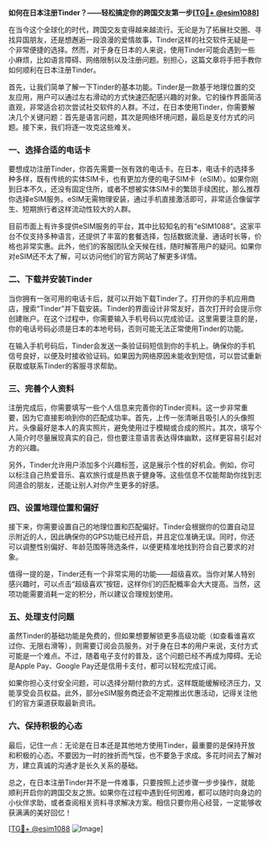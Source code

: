 **如何在日本注册Tinder？——轻松搞定你的跨国交友第一步[[TG💪+ @esim1088](https://t.me/s/esim1088)]**

在当今这个全球化的时代，跨国交友变得越来越流行。无论是为了拓展社交圈、寻找异国朋友，还是想邂逅一段浪漫的爱情故事，Tinder这样的社交软件无疑是一个非常便捷的选择。然而，对于身在日本的人来说，使用Tinder可能会遇到一些小麻烦，比如语言障碍、网络限制以及注册问题。别担心，这篇文章将手把手教你如何顺利在日本注册Tinder。

首先，让我们简单了解一下Tinder的基本功能。Tinder是一款基于地理位置的交友应用，用户可以通过左右滑动的方式快速匹配感兴趣的对象。它的操作界面简洁直观，非常适合初次尝试社交软件的人群。不过，在日本使用Tinder，你需要解决几个关键问题：首先是语言问题，其次是网络环境问题，最后是支付方式的问题。接下来，我们将逐一攻克这些难关。

### 一、选择合适的电话卡

要想成功注册Tinder，你首先需要一张有效的电话卡。在日本，电话卡的选择多种多样，既有传统的实体SIM卡，也有更加方便的电子SIM卡（eSIM）。如果你刚到日本不久，还没有固定住所，或者不想被实体SIM卡的繁琐手续困扰，那么推荐你选择eSIM服务。eSIM无需物理安装，通过手机直接激活即可，非常适合像留学生、短期旅行者这样流动性较大的人群。

目前市面上有许多提供eSIM服务的平台，其中比较知名的有“eSIM1088”。这家平台不仅支持多种语言，还提供了丰富的套餐选择，包括数据流量、通话时长等，价格也非常实惠。此外，他们的客服团队全天候在线，随时解答用户的疑问。如果你对eSIM还不太了解，可以访问他们的官方网站了解更多详情。

### 二、下载并安装Tinder

当你拥有一张可用的电话卡后，就可以开始下载Tinder了。打开你的手机应用商店，搜索“Tinder”并下载安装。Tinder的界面设计非常友好，首次打开时会提示你创建账户。在这个过程中，你需要输入手机号码以完成验证。这里需要注意的是，你的电话号码必须是日本的本地号码，否则可能无法正常使用Tinder的功能。

在输入手机号码后，Tinder会发送一条验证码短信到你的手机上。确保你的手机信号良好，以便及时接收验证码。如果因为网络原因未能收到短信，可以尝试重新获取或联系Tinder的客服寻求帮助。

### 三、完善个人资料

注册完成后，你需要填写一些个人信息来完善你的Tinder资料。这一步非常重要，因为它直接影响到你的匹配成功率。首先，上传一张清晰且吸引人的头像照片。头像最好是本人的真实照片，避免使用过于模糊或合成的照片。其次，填写个人简介时尽量展现真实的自己，但也要注意语言表达得体幽默，这样更容易引起对方的兴趣。

另外，Tinder允许用户添加多个兴趣标签，这是展示个性的好机会。例如，你可以标注自己热爱音乐、喜欢旅行或是热衷于健身等。这些信息不仅能帮助你找到志同道合的朋友，还能让别人对你产生更多的好感。

### 四、设置地理位置和偏好

接下来，你需要设置自己的地理位置和匹配偏好。Tinder会根据你的位置自动显示附近的人，因此确保你的GPS功能已经开启，并且定位准确无误。同时，你还可以调整性别偏好、年龄范围等筛选条件，以便更精准地找到符合自己要求的对象。

值得一提的是，Tinder还有一个非常实用的功能——超级喜欢。当你对某人特别感兴趣时，可以点击“超级喜欢”按钮，这样你们的匹配概率会大大提高。当然，这项功能需要消耗一定的积分，所以建议合理规划使用。

### 五、处理支付问题

虽然Tinder的基础功能是免费的，但如果想要解锁更多高级功能（如查看谁喜欢过你、无限右滑等），则需要订阅会员服务。对于身在日本的用户来说，支付方式可能是一个难点。不过，随着电子支付的普及，这个问题已经不再成为障碍。无论是Apple Pay、Google Pay还是信用卡支付，都可以轻松完成订阅。

如果你担心支付安全问题，可以选择分期付款的方式，这样既能缓解经济压力，又能享受会员权益。此外，部分eSIM服务商还会不定期推出优惠活动，记得关注他们的官方渠道获取最新资讯。

### 六、保持积极的心态

最后，记住一点：无论是在日本还是其他地方使用Tinder，最重要的是保持开放和积极的心态。不要因为一时的挫折而气馁，也不要急于求成。多花时间去了解对方，建立真诚的沟通才是长久关系的基础。

总之，在日本注册Tinder并不是一件难事，只要按照上述步骤一步步操作，就能顺利开启你的跨国交友之旅。如果你在过程中遇到任何困难，都可以随时向身边的小伙伴求助，或者查阅相关资料寻求解决方案。相信只要你用心经营，一定能够收获满满的美好回忆！

[[TG💪+ @esim1088](https://t.me/s/esim1088) ![Image](https://i.postimg.cc/4NQfJmqS/Snipaste-2025-05-13-00-14-12.png)]